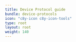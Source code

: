 ```yaml
---
title: Device Protocol guide
bundle: device-protocols
icon: "c8y-icon c8y-icon-tools"
type: root
layout: root
weight: 140
---
```

